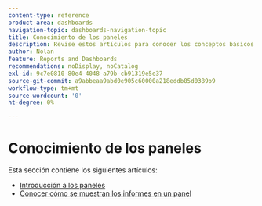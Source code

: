 ```yaml
---
content-type: reference
product-area: dashboards
navigation-topic: dashboards-navigation-topic
title: Conocimiento de los paneles
description: Revise estos artículos para conocer los conceptos básicos de los paneles de Adobe Workfront.
author: Nolan
feature: Reports and Dashboards
recommendations: noDisplay, noCatalog
exl-id: 9c7e0810-80e4-4048-a79b-cb91319e5e37
source-git-commit: a9abbeaa9abd0e905c60000a218eddb85d0389b9
workflow-type: tm+mt
source-wordcount: '0'
ht-degree: 0%

---
```


# Conocimiento de los paneles

<!-- Audited: 1/2025 -->

Esta sección contiene los siguientes artículos:

* [Introducción a los paneles](../../../reports-and-dashboards/dashboards/understanding-dashboards/get-started-dashboards.md)
* [Conocer cómo se muestran los informes en un panel](../../../reports-and-dashboards/dashboards/understanding-dashboards/understand-how-reports-display-dashboard.md)
